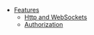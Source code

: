 - [Features](xref://05-features/00-list.md)
    - [Http and WebSockets](xref://05-features/01-http.md)
    - [Authorization](xref://05-features/02-authorization.md)